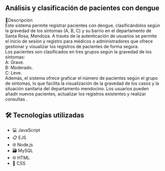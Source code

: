 ## Análisis y clasificación de pacientes con dengue

📝Descripción <br/>
Este sistema permite registrar pacientes con dengue, clasificándolos según la gravedad de los síntomas (A, B, C) y su barrio en el departamento de Santa Rosa, Mendoza. A través de la autenticación de usuarios se permite el inicio de sesión y registro para médicos o administradores que ofrece gestionar y visualizar los registros de pacientes de forma segura. <br/>
Los pacientes son clasificados en tres grupos según la gravedad de los síntomas:<br/>
A: Grave.<br/>
B: Moderado.<br/>
C: Leve.<br/>
Además, el sistema ofrece graficar el número de pacientes según el grupo de síntomas, lo que facilita la visualización de la gravedad de los casos y la situación sanitaria del departamento mendocino.
Los usuarios pueden añadir nuevos pacientes, actualizar los registros existentes y realizar consultas .
## 🛠️ Tecnologías utilizadas
- 💻 JavaScript
- 📋 EJS
- 🌐 Node.js
- 🗃️ MySQL
- 🌐 HTML
- 🎨 CSS

